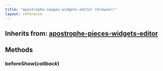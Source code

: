 ```yaml
---
title: "apostrophe-images-widgets-editor (browser)"
layout: reference
---
```

## Inherits from: [apostrophe-pieces-widgets-editor](../apostrophe-pieces-widgets/browser-apostrophe-pieces-widgets-editor.html)

## Methods
### beforeShow(*callback*)

